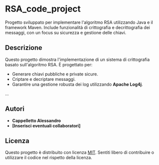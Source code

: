 # RSA_code_project
Progetto sviluppato per implementare l'algoritmo RSA utilizzando Java e il framework Maven. Include funzionalità di crittografia e decrittografia dei messaggi, con un focus su sicurezza e gestione delle chiavi.

## **Descrizione**
Questo progetto dimostra l'implementazione di un sistema di crittografia basato sull'algoritmo RSA. È progettato per:
- Generare chiavi pubbliche e private sicure.
- Criptare e decriptare messaggi.
- Garantire una gestione robusta dei log utilizzando **Apache Log4j**.

...

## **Autori**
- **Cappelletto Alessandro**
- **[Inserisci eventuali collaboratori]**

## **Licenza**
Questo progetto è distribuito con licenza [MIT](https://opensource.org/licenses/MIT). Sentiti libero di contribuire o utilizzare il codice nel rispetto della licenza.
